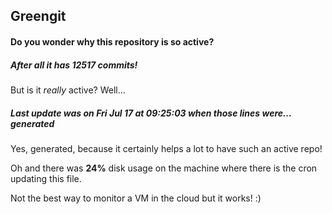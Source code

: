 ## Greengit

#### Do you wonder why this repository is so active?

##### After all it has 12517 commits!

But is it *really* active? Well...

##### Last update was on Fri Jul 17 at 09:25:03 when those lines were... generated

Yes, generated, because it certainly helps a lot to have such an active repo!

Oh and there was **24%** disk usage on the machine
where there is the cron updating this file.

Not the best way to monitor a VM in the cloud but it works! :)

